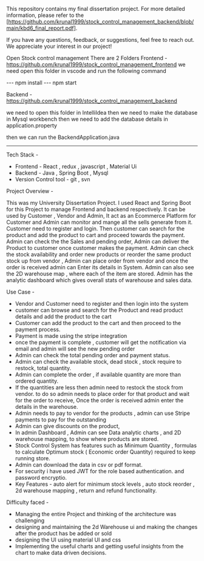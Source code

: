 This repository contains my final dissertation project. For more detailed information, please refer to the [https://github.com/krunal1999/stock_control_management_backend/blob/main/kbd6_final_report.pdf].

If you have any questions, feedback, or suggestions, feel free to reach out. We appreciate your interest in our project!


Open Stock control management 
There are 2 Folders 
Frontend -  https://github.com/krunal1999/stock_control_management_frontend
we need open this folder in vscode and run the following command

---  npm install
--- npm start


Backend - https://github.com/krunal1999/stock_control_management_backend

we need to open this folder in IntelliIdea 
then we need to make the database in Mysql workbench
then we need to add the  database details in application.property

then we can run the BackendApplication.java


--------------------------------------------------------------------------
Tech Stack - 

- Frontend - React , redux , javascript , Material Ui
- Backend - Java , Spring Boot , Mysql
- Version Control tool - git , svn

Project Overview - 

This was my University Dissertation Project. I used React and Spring Boot for this Project to manage Frontend and backend respectively. It can be used by Customer , Vendor and Admin, It act as an Ecommerce Platform for Customer and Admin can monitor and mange all the sells generate from it. Customer need to register and login. Then customer can search for the product and add the product to cart and proceed towards the payment. Admin can check the the Sales and pending order, Admin can deliver the Product to customer once customer makes the payment. Admin can check the stock availability and order new products or reorder the same product stock up from vendor , Admin can place order from vendor and once the order is received admin can Enter its details in System. Admin can also see the 2D warehouse map , where each of the item are stored. Admin has the analytic dashboard which gives overall stats of warehouse and sales data.

Use Case - 

- Vendor and Customer need to register and then login into the system
- customer can browse and search for the Product and read product details and add the product to the cart
- Customer can add the product to the cart and then proceed to the payment process.
- Payment is made using the stripe integration
- once the payment is complete , customer will get the notification via email and admin will see the new pending order
- Admin can check the total pending order and payment status.
- Admin can check the available stock, dead stock , stock require to restock, total quantity.
- Admin can complete the order , if available quantity are more than ordered quantity.
- If the quantities are less then admin need to restock the stock from vendor. to do so admin needs to place order for that product and wait for the order to receive, Once the order is received admin enter the details in the warehouse.
- Admin needs to pay to vendor for the products , admin can use Stripe payments to pay for the outstanding
- Admin can give discounts on the product,
- In admin Dashboard , Admin can see Data analytic charts , and 2D warehouse mapping, to show where products are stored.
- Stock Control System has features such as Minimum Quantity , formulas to calculate Optimum stock ( Economic order Quantity) required to keep running store.
- Admin can download the data in csv or pdf format.
- For security i have used JWT for the role based authentication. and password encryptio.
- Key Features - auto alert for minimum stock levels , auto stock reorder , 2d warehouse mapping , return and refund functionality.

Difficulty faced -

- Managing the entire Project and thinking of the architecture was challenging
- designing and maintaining the 2d Warehouse ui and making the changes after the product has be added or sold
- designing the UI using material UI and css
- Implementing the useful charts and getting useful insights from the chart to make data driven decisions.
